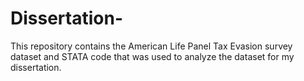 # Dissertation-

This repository contains the American Life Panel Tax Evasion survey dataset and STATA code that was used to analyze the dataset for my dissertation. 
